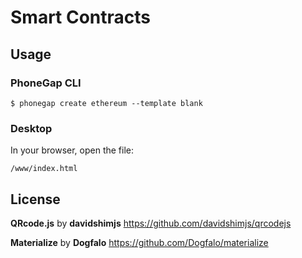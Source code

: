 # Smart Contracts

## Usage

### PhoneGap CLI

    $ phonegap create ethereum --template blank

### Desktop

In your browser, open the file:

    /www/index.html
    
## License
__QRcode.js__ by __davidshimjs__ https://github.com/davidshimjs/qrcodejs

__Materialize__ by __Dogfalo__ https://github.com/Dogfalo/materialize

